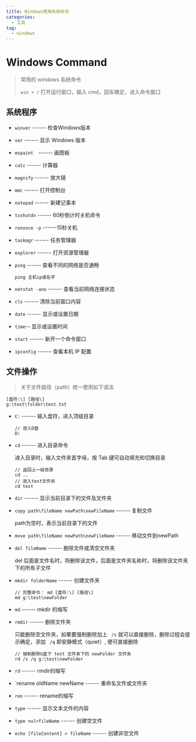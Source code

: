 ```yaml
---
title: Windows常用系统命令
categories:
  - 工具
tag:
  - windows
---
```




# Windows Command

> 常用的 windows 系统命令
>
> `win + r` 打开运行窗口，输入 cmd，回车确定，进入命令窗口

<!-- more -->

## 系统程序

- `winver`  ------  检查Windows版本 

- `ver`  ------  显示 Windows 版本

- `mspaint  `------  画图板

- `calc`  ------  计算器

- `magnify`  ------  放大镜

- `mmc`  ------  打开控制台

- `notepad`  ------  新建记事本

- `tsshutdn`  ------  60秒倒计时关机命令 

- `rononce -p` ------15秒关机

- `taskmgr`  ------  任务管理器

- `explorer`  ------  打开资源管理器

- `ping`  ------  查看不同的网络是否通畅

  ```
  ping 主机ip或名字
  ```

- `netstat -ano`  ------  查看当前网络连接状态

- `cls`  ------  清除当前窗口内容

- `date`  ------  显示或设置日期

- `time`-- 显示或设置时间

- `start`  ------  新开一个命令窗口

- `ipconfig`  ------  查看本机 IP 配置

## 文件操作

> 关于文件路径（path）统一使用如下语法

```
[盘符:\] [路径\]
g:\test\folder\test.txt
```

- `C:`  ------  输入盘符，进入顶级目录

  ```
  // 进入D盘
  D: 
  ```

- `cd`  ------  进入目录命令

  进入目录时，输入文件夹首字母，按 Tab 键可自动填充和切换目录

  ```
  // 返回上一级目录
  cd ..
  // 进入test文件夹
  cd test
  ```

- `dir`  ------  显示当前目录下的文件及文件夹

- `copy path\fileName newPath\newFileName`  ------  复制文件

  path为空时，表示当前目录下的文件

- `move path\fileName newPath\newFileName`  ------  移动文件到newPath

- `del fileName`  ------  删除文件或清空文件夹

  del 后面是文件名时，将删除该文件，后面是文件夹名称时，将删除该文件夹下的所有子文件

- `mkdir folderName`  ------  创建文件夹

  ```
  // 完整命令： md [盘符:\] [路径\]
  md g:\test\newFolder
  ```

- `md`   ------  mkdir 的缩写

- `rmdir`  ------  删除文件夹

  只能删除空文件夹，如果要强制删除加上 ` /s` 就可以直接删除，删除过程会提示确定，添加 ` /q` 即安静模式（quiet）, 便可直接删除

  ```
  // 强制删除G盘下 test 文件夹下的 newFolder 文件夹
  rd /s /q g:\test\newFolder
  ```

- `rd`  ------  rmdir的缩写

- `rename oldName newName  ------  重命名文件或文件夹

- `ren`  ------  rename的缩写

- `type`  ------  显示文本文件的内容

- `type nul>fileName`  ------  创建空文件

- `echo [fileContent] > fileName`    ------  创建非空文件

